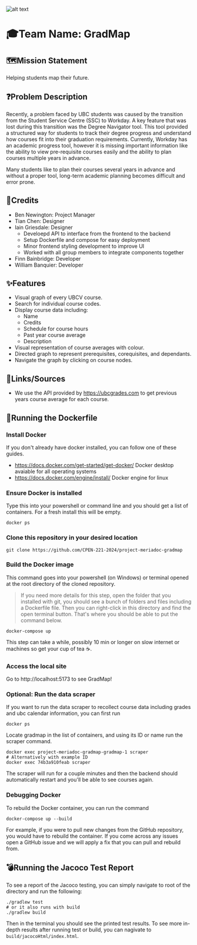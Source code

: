 ![alt text](https://github.com/CPEN-221-2024/project-meriadoc-gradmap/blob/main/images/full_logo.svg)

# **🎓Team Name: GradMap**


## **🗺️Mission Statement**

Helping students map their future.

## **❓Problem Description**

Recently, a problem faced by UBC students was caused by the transition from the Student Service Centre (SSC) to Workday. A key feature that was lost during this transition was the Degree Navigator tool. This tool provided a structured way for students to track their degree progress and understand how courses fit into their graduation requirements. Currently, Workday has an academic progress tool, however it is missing important information like the ability to view pre-requisite courses easily and the ability to plan courses multiple years in advance.

Many students like to plan their courses several years in advance and without a proper tool, long-term academic planning becomes difficult and error prone.


## **🧠Credits** 
- Ben Newington: Project Manager  
- Tian Chen: Designer
- Iain Griesdale: Designer
  -  Develoepd API to interface from the frontend to the backend
  -  Setup Dockerfile and compose for easy deployment
  -  Minor frontend styling development to improve UI
  -  Worked with all group members to integrate components together
- Finn Bainbridge: Developer   
- William Banquier: Developer   

## **✨Features**
- Visual graph of every UBCV course.
- Search for individual course codes.
- Display course data including:
    - Name
    - Credits
    - Schedule for course hours
    - Past year course average
    - Description
- Visual representation of course averages with colour.
- Directed graph to represent prerequisites, corequisites, and dependants.
- Navigate the graph by clicking on course nodes.

## **📄Links/Sources**
- We use the API provided by https://ubcgrades.com to get previous years course average for each course. 

## **🐳Running the Dockerfile**

### Install Docker
If you don't already have docker installed, you can follow one of these guides.
- https://docs.docker.com/get-started/get-docker/ Docker desktop avaiable for all operating systems
- https://docs.docker.com/engine/install/ Docker engine for linux

### Ensure Docker is installed
Type this into your powershell or command line and you should get a list of containers. For a fresh install this will be empty.
```shell
docker ps
```

### Clone this repository in your desired location
```shell
git clone https://github.com/CPEN-221-2024/project-meriadoc-gradmap
```

### Build the Docker image
This command goes into your powershell (on Windows) or terminal opened at the root directory of the cloned repository.
> If you need more details for this step, open the folder that you installed with git, you should see a bunch of folders and files including a Dockerfile file. Then you can right-click in this directory and find the open terminal button. That's where you should be able to put the command below.
```shell
docker-compose up
```
This step can take a while, possibly 10 min or longer on slow internet or machines so get your cup of tea ☕.

### Access the local site
Go to http://localhost:5173 to see GradMap!

### Optional: Run the data scraper
If you want to run the data scraper to recollect course data including grades and ubc calendar information, you can first run 
```shell
docker ps
```
Locate gradmap in the list of containers, and using its ID or name run the scraper command.
```shell
docker exec project-meriadoc-gradmap-gradmap-1 scraper
# Alternatively with example ID
docker exec 74b3a910feab scraper
```
The scraper will run for a couple minutes and then the backend should automatically restart and you'll be able to see courses again.


### Debugging Docker
To rebuild the Docker container, you can run the command
```shell
docker-compose up --build
```
For example, if you were to pull new changes from the GitHub repository, you would have to rebuild the container. If you come across any issues open a GitHub issue and we will apply a fix that you can pull and rebuild from.

## **💣Running the Jacoco Test Report**
To see a report of the Jacoco testing, you can simply navigate to root of the directory and run the following:
```shell
./gradlew test
# or it also runs with build
./gradlew build
```
Then in the terminal you should see the printed test results. To see more in-depth results after running test or build, you can nagivate to `build/jacocoHtml/index.html`.

